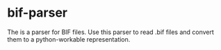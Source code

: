 # bif-parser
The is a parser for BIF files. Use this parser to read .bif files and convert them to a python-workable representation.
